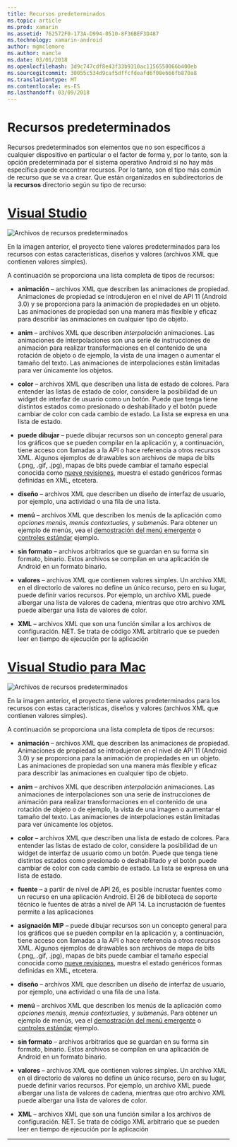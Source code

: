 ```yaml
---
title: Recursos predeterminados
ms.topic: article
ms.prod: xamarin
ms.assetid: 762572F0-173A-D994-0510-8F36BEF3D487
ms.technology: xamarin-android
author: mgmclemore
ms.author: mamcle
ms.date: 03/01/2018
ms.openlocfilehash: 3d9c747cdf8e43f33b9310ac1156550066b400eb
ms.sourcegitcommit: 30055c534d9caf5dffcfdeafd6f08e666fb870a8
ms.translationtype: MT
ms.contentlocale: es-ES
ms.lasthandoff: 03/09/2018
---
```

# <a name="default-resources"></a>Recursos predeterminados

Recursos predeterminados son elementos que no son específicos a cualquier dispositivo en particular o el factor de forma y, por lo tanto, son la opción predeterminada por el sistema operativo Android si no hay más específica puede encontrar recursos. Por lo tanto, son el tipo más común de recurso que se va a crear. Que están organizados en subdirectorios de la **recursos** directorio según su tipo de recurso:

# <a name="visual-studiotabvswin"></a>[Visual Studio](#tab/vswin)

![Archivos de recursos predeterminados](default-resources-images/01-resource-files-vs.png)

En la imagen anterior, el proyecto tiene valores predeterminados para los recursos con estas características, diseños y valores (archivos XML que contienen valores simples).

A continuación se proporciona una lista completa de tipos de recursos:

-  **animación** &ndash; archivos XML que describen las animaciones de propiedad.
   Animaciones de propiedad se introdujeron en el nivel de API 11 (Android 3.0) y se proporciona para la animación de propiedades en un objeto. Las animaciones de propiedad son una manera más flexible y eficaz para describir las animaciones en cualquier tipo de objeto.

-  **anim** &ndash; archivos XML que describen *interpolación* animaciones. Las animaciones de interpolaciones son una serie de instrucciones de animación para realizar transformaciones en el contenido de una rotación de objeto o de ejemplo, la vista de una imagen o aumentar el tamaño del texto. Las animaciones de interpolaciones están limitadas para ver únicamente los objetos.

-  **color** &ndash; archivos XML que describen una lista de estado de colores. Para entender las listas de estado de color, considere la posibilidad de un widget de interfaz de usuario como un botón.
   Puede que tenga tiene distintos estados como presionado o deshabilitado y el botón puede cambiar de color con cada cambio de estado. La lista se expresa en una lista de estado.

-  **puede dibujar** &ndash; puede dibujar recursos son un concepto general para los gráficos que se pueden compilar en la aplicación y, a continuación, tiene acceso con llamadas a la API o hace referencia a otros recursos XML.
   Algunos ejemplos de drawables son archivos de mapa de bits (.png, .gif, .jpg), mapas de bits puede cambiar el tamaño especial conocida como [nueve revisiones](https://developer.android.com/guide/topics/graphics/2d-graphics.html#nine-patch), muestra el estado genéricos formas definidas en XML, etcetera.
 
-  **diseño** &ndash; archivos XML que describen un diseño de interfaz de usuario, por ejemplo, una actividad o una fila de una lista.

-  **menú** &ndash; archivos XML que describen los menús de la aplicación como *opciones menús*, *menús contextuales*, y *submenús*. Para obtener un ejemplo de menús, vea el [demostración del menú emergente](https://developer.xamarin.com/samples/monodroid/PopupMenuDemo/) o [controles estándar](https://developer.xamarin.com/samples/mobile/StandardControls/) ejemplo.

-  **sin formato** &ndash; archivos arbitrarios que se guardan en su forma sin formato, binario. Estos archivos se compilan en una aplicación de Android en un formato binario.

-  **valores** &ndash; archivos XML que contienen valores simples. Un archivo XML en el directorio de valores no define un único recurso, pero en su lugar, puede definir varios recursos. Por ejemplo, un archivo XML puede albergar una lista de valores de cadena, mientras que otro archivo XML puede albergar una lista de valores de color.

-  **XML** &ndash; archivos XML que son una función similar a los archivos de configuración. NET. Se trata de código XML arbitrario que se pueden leer en tiempo de ejecución por la aplicación


# <a name="visual-studio-for-mactabvsmac"></a>[Visual Studio para Mac](#tab/vsmac)

![Archivos de recursos predeterminados](default-resources-images/01-resource-files-xs.png)

En la imagen anterior, el proyecto tiene valores predeterminados para los recursos con estas características, diseños y valores (archivos XML que contienen valores simples).

A continuación se proporciona una lista completa de tipos de recursos:

-  **animación** &ndash; archivos XML que describen las animaciones de propiedad.
   Animaciones de propiedad se introdujeron en el nivel de API 11 (Android 3.0) y se proporciona para la animación de propiedades en un objeto. Las animaciones de propiedad son una manera más flexible y eficaz para describir las animaciones en cualquier tipo de objeto.

-  **anim** &ndash; archivos XML que describen *interpolación* animaciones. Las animaciones de interpolaciones son una serie de instrucciones de animación para realizar transformaciones en el contenido de una rotación de objeto o de ejemplo, la vista de una imagen o aumentar el tamaño del texto. Las animaciones de interpolaciones están limitadas para ver únicamente los objetos.

-  **color** &ndash; archivos XML que describen una lista de estado de colores. Para entender las listas de estado de color, considere la posibilidad de un widget de interfaz de usuario como un botón.
   Puede que tenga tiene distintos estados como presionado o deshabilitado y el botón puede cambiar de color con cada cambio de estado. La lista se expresa en una lista de estado.

-  **fuente** &ndash; a partir de nivel de API 26, es posible incrustar fuentes como un recurso en una aplicación Android. El 26 de biblioteca de soporte técnico le fuentes de atrás a nivel de API 14. La incrustación de fuentes permite a las aplicaciones

-  **asignación MIP** &ndash; puede dibujar recursos son un concepto general para los gráficos que se pueden compilar en la aplicación y, a continuación, tiene acceso con llamadas a la API o hace referencia a otros recursos XML.
   Algunos ejemplos de drawables son archivos de mapa de bits (.png, .gif, .jpg), mapas de bits puede cambiar el tamaño especial conocida como [nueve revisiones](https://developer.android.com/guide/topics/graphics/2d-graphics.html#nine-patch), muestra el estado genéricos formas definidas en XML, etcetera.

-  **diseño** &ndash; archivos XML que describen un diseño de interfaz de usuario, por ejemplo, una actividad o una fila de una lista.

-  **menú** &ndash; archivos XML que describen los menús de la aplicación como *opciones menús*, *menús contextuales*, y *submenús*. Para obtener un ejemplo de menús, vea el [demostración del menú emergente](https://developer.xamarin.com/samples/monodroid/PopupMenuDemo/) o [controles estándar](https://developer.xamarin.com/samples/mobile/StandardControls/) ejemplo.

-  **sin formato** &ndash; archivos arbitrarios que se guardan en su forma sin formato, binario. Estos archivos se compilan en una aplicación de Android en un formato binario.

-  **valores** &ndash; archivos XML que contienen valores simples. Un archivo XML en el directorio de valores no define un único recurso, pero en su lugar, puede definir varios recursos. Por ejemplo, un archivo XML puede albergar una lista de valores de cadena, mientras que otro archivo XML puede albergar una lista de valores de color.

-  **XML** &ndash; archivos XML que son una función similar a los archivos de configuración. NET. Se trata de código XML arbitrario que se pueden leer en tiempo de ejecución por la aplicación

-----
